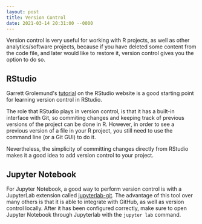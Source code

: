 ```yaml
---
layout: post
title: Version Control
date: 2021-03-14 20:31:00 --0000
---
```


Version control is very useful for working with R projects, as well as other analytics/software projects, because if you have deleted some content from the code file, and later would like to restore it, version control gives you the option to do so.

## RStudio

Garrett Grolemund's [tutorial](https://rstudio.com/resources/webinars/managing-part-2-github-and-rstudio/) on the RStudio website is a good starting point for learning version control in RStudio. 

The role that RStudio plays in version control, is that it has a built-in interface with Git, so commiting changes and keeping track of previous versions of the project can be done in R. However, in order to see a previous version of a file in your R project, you still need to use the command line (or a Git GUI) to do it.

Nevertheless, the simplicity of committing changes directly from RStudio makes it a good idea to add version control to your project.

## Jupyter Notebook

For Jupyter Notebook, a good way to perform version control is with a JupyterLab extension called [jupyterlab-git](https://github.com/jupyterlab/jupyterlab-git). The advantage of this tool over many others is that it is able to integrate with GitHub, as well as version control locally. After it has been configured correctly, make sure to open Jupyter Notebook through Jupyterlab with the `jupyter lab` command.